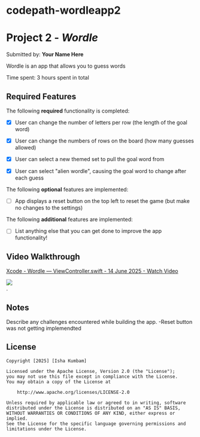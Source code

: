 # codepath-wordleapp2
# Project 2 - *Wordle*

Submitted by: **Your Name Here**

Wordle is an app that allows you to guess words

Time spent: 3 hours spent in total

## Required Features

The following **required** functionality is completed:

- [x] User can change the number of letters per row (the length of the goal word)
- [x] User can change the numbers of rows on the board (how many guesses allowed)
- [x] User can select a new themed set to pull the goal word from
- [x] User can select "alien wordle", causing the goal word to change after each guess


The following **optional** features are implemented:

- [ ] App displays a reset button on the top left to reset the game (but make no changes to the settings)

The following **additional** features are implemented:

- [ ] List anything else that you can get done to improve the app functionality!

## Video Walkthrough

<div>
    <a href="https://www.loom.com/share/866f177fd17d405ea1f8b10f24af644c">
      <p>Xcode - Wordle — ViewController.swift - 14 June 2025 - Watch Video</p>
    </a>
    <a href="https://www.loom.com/share/866f177fd17d405ea1f8b10f24af644c">
      <img style="max-width:300px;" src="https://cdn.loom.com/sessions/thumbnails/866f177fd17d405ea1f8b10f24af644c-8bd1759753c82818-full-play.gif">
    </a>
  </div>.

## Notes

Describe any challenges encountered while building the app.
-Reset button was not getting implemendted

## License

    Copyright [2025] [Isha Kumbam]

    Licensed under the Apache License, Version 2.0 (the "License");
    you may not use this file except in compliance with the License.
    You may obtain a copy of the License at

        http://www.apache.org/licenses/LICENSE-2.0

    Unless required by applicable law or agreed to in writing, software
    distributed under the License is distributed on an "AS IS" BASIS,
    WITHOUT WARRANTIES OR CONDITIONS OF ANY KIND, either express or implied.
    See the License for the specific language governing permissions and
    limitations under the License.
